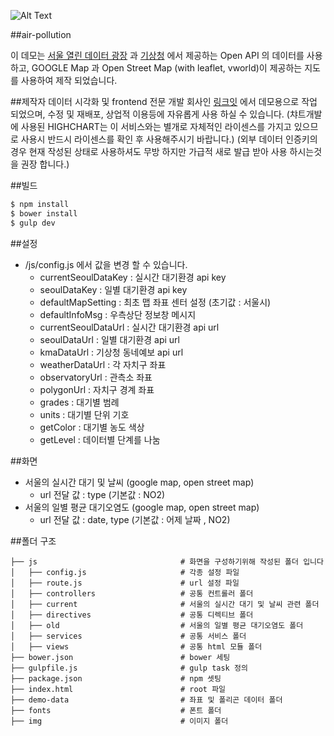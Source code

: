 ![Alt Text](https://raw.githubusercontent.com/zappySound/air-pollution/master/img/air-pollution.jpeg)

##air-pollution

이 데모는 [서울 열린 데이터 광장](http://data.seoul.go.kr/) 과 [기상청](http://www.kma.go.kr/) 에서 제공하는 Open API 의 데이터를 사용하고,
GOOGLE Map 과 Open Street Map (with leaflet, vworld)이 제공하는 지도를 사용하여 제작 되었습니다.

##제작자
데이터 시각화 및 frontend 전문 개발 회사인 [링크잇](http://www.linkit.kr/) 에서 데모용으로 작업 되었으며,
수정 및 재배포, 상업적 이용등에 자유롭게 사용 하실 수 있습니다.
(챠트개발에 사용된 HIGHCHART는 이 서비스와는 별개로 자체적인 라이센스를 가지고 있으므로 사용시 반드시 라이센스를 확인 후 사용해주시기 바랍니다.)
(외부 데이터 인증키의 경우 현재 작성된 상태로 사용하셔도 무방 하지만 가급적 새로 발급 받아 사용 하시는것을 권장 합니다.)

##빌드

```sh
$ npm install
$ bower install
$ gulp dev
```

##설정

* /js/config.js 에서 값을 변경 할 수 있습니다.
    * currentSeoulDataKey : 실시간 대기환경 api key
    * seoulDataKey : 일별 대기환경 api key
    * defaultMapSetting : 최초 맵 좌표 센터 설정 (초기값 : 서울시)
    * defaultInfoMsg : 우측상단 정보창 메시지
    * currentSeoulDataUrl : 실시간 대기환경 api url
    * seoulDataUrl : 일별 대기환경 api url
    * kmaDataUrl : 기상청 동네예보 api url
    * weatherDataUrl : 각 자치구 좌표
    * observatoryUrl : 관측소 좌표
    * polygonUrl : 자치구 경계 좌표
    * grades : 대기별 범례
    * units : 대기별 단위 기호
    * getColor : 대기별 농도 색상
    * getLevel : 데이터별 단계를 나눔

##화면
* 서울의 실시간 대기 및 날씨 (google map, open street map)
    * url 전달 값 : type (기본값 : NO2)
* 서울의 일별 평균 대기오염도 (google map, open street map)
    * url 전달 값 : date, type (기본값 : 어제 날짜 , NO2)

##폴더 구조

```
├── js                                # 화면을 구성하기위해 작성된 폴더 입니다
│   ├── config.js                     # 각종 설정 파일
│   ├── route.js                      # url 설정 파일
│   ├── controllers                   # 공통 컨트롤러 폴더
│   ├── current                       # 서울의 실시간 대기 및 날씨 관련 폴더
│   ├── directives                    # 공통 디렉티브 폴더
│   ├── old                           # 서울의 일별 평균 대기오염도 폴더
│   ├── services                      # 공통 서비스 폴더
│   ├── views                         # 공통 html 모듈 폴더
├── bower.json                        # bower 세팅
├── gulpfile.js                       # gulp task 정의
├── package.json                      # npm 셋팅
├── index.html                        # root 파일
├── demo-data                         # 좌표 및 폴리곤 데이터 폴더
├── fonts                             # 폰트 폴더
├── img                               # 이미지 폴더
```

